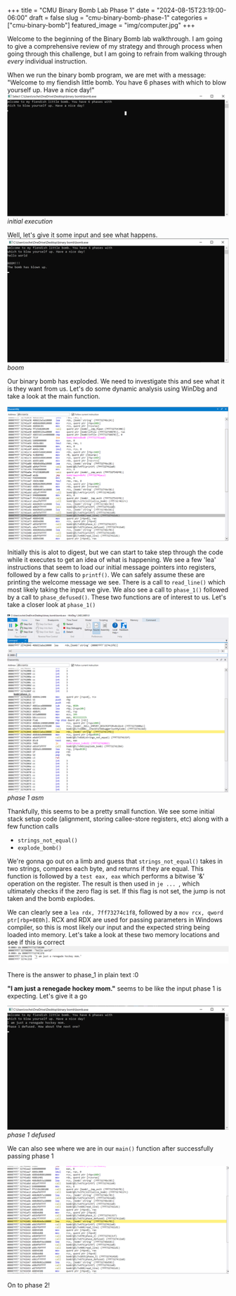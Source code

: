 +++
title = "CMU Binary Bomb Lab Phase 1"
date = "2024-08-15T23:19:00-06:00"
draft = false
slug = "cmu-binary-bomb-phase-1"
categories = ["cmu-binary-bomb"]
featured_image = "img/computer.jpg"
+++
<!--more-->

Welcome to the beginning of the Binary Bomb lab walkthrough. I am going to give a comprehensive review of my strategy and through process when going through this challenge, but I am going to refrain from walking through *every* individual instruction.


When we run the binary bomb program, we are met with a message: "Welcome to my fiendish little bomb. You have 6 phases with which to blow yourself up. Have a nice day!"
![initial_run](img/phase_1_take_input.png)
_initial execution_

Well, let's give it some input and see what happens. 
![hello_world](img/phase_1_explosion.png)
_boom_

Our binary bomb has exploded. We need to investigate this and see what it is they want from us. Let's do some dynamic analysis using WinDbg and take a look at the main function. 

![main_area](img/phase_1_printfs.png)

Initially this is alot to digest, but we can start to take step through the code while it executes to get an idea of what is happening. We see a few 'lea' instructions that seem to load our initial message pointers into registers, followed by a few calls to `printf()`. We can safely assume these are printing the welcome message we see. There is a call to `read_line()` which most likely taking the input we give. We also see a call to `phase_1()` followed by a call to `phase_defused()`. These two functions are of interest to us. Let's take a closer look at `phase_1()`

![phase_1](img/phase_1_function_asm.png)
_phase 1 asm_

Thankfully, this seems to be a pretty small function. We see some initial stack setup code (alignment, storing callee-store registers, etc) along with a few function calls
- `strings_not_equal()`
- `explode_bomb()`

We're gonna go out on a limb and guess that `strings_not_equal()` takes in two strings, compares each byte, and returns if they are equal. This function is followed by a ``` test eax, eax ``` which performs a bitwise '&' operation on the register. The result is then used in ```je ... ```, which ultimately checks if the zero flag is set. If this flag is not set, the jump is not taken and the bomb explodes.

We can clearly see a ```lea rdx, 7ff73274c1f8```, followed by a ```mov rcx, qword ptr[rbp+0E0h]```. RCX and RDX are used for passing parameters in Windows compiler, so this is most likely our input and the expected string being loaded into memory. Let's take a look at these two memory locations and see if this is correct
![memory_strings](img/phase_1_strings_memory.png)

There is the answer to phase_1 in plain text :0

**"I am just a renegade hockey mom."** seems to be like the input phase 1 is expecting. Let's give it a go

![defused](img/phase_1_defused.png)
_phase 1 defused_


We can also see where we are in our `main()` function after successfully passing phase 1

![passed](img/phase_1_passed.png)

On to phase 2!